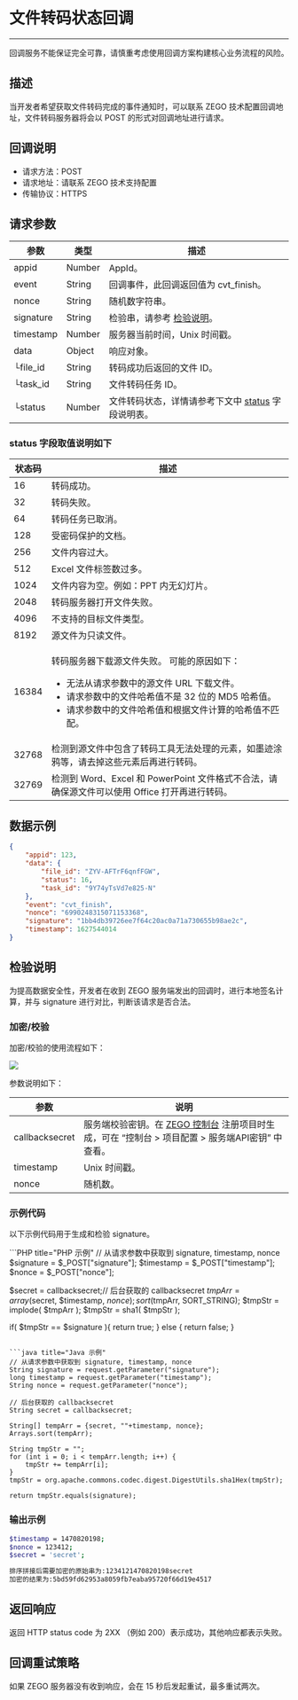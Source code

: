# 文件转码状态回调

- - -

<Warning title="注意">回调服务不能保证完全可靠，请慎重考虑使用回调方案构建核心业务流程的风险。</Warning>

##  描述

当开发者希望获取文件转码完成的事件通知时，可以联系 ZEGO 技术配置回调地址，文件转码服务器将会以 POST 的形式对回调地址进行请求。

##  回调说明

- 请求方法：POST
- 请求地址：请联系 ZEGO 技术支持配置
- 传输协议：HTTPS

##  请求参数

| 参数 | 类型 | 描述 |
|---|---|---|
| appid | Number | AppId。 |
| event | String | 回调事件，此回调返回值为 cvt_finish。 |
| nonce | String | 随机数字符串。 |
| signature | String | 检验串，请参考 <a href="#检验说明">检验说明</a>。 |
| timestamp | Number | 服务器当前时间，Unix 时间戳。 |
| data | Object | 响应对象。 |
| └file_id | String | 转码成功后返回的文件 ID。 |
| └task_id | String | 文件转码任务 ID。 |
| └status | Number | 文件转码状态，详情请参考下文中 <a href="#status-字段取值说明如下">status</a> 字段说明表。 |


### status 字段取值说明如下

|状态码|描述|
|-----|----|
|16|转码成功。|
|32|转码失败。|
|64|转码任务已取消。|
|128|受密码保护的文档。|
|256|文件内容过大。|
|512|Excel 文件标签数过多。|
|1024|文件内容为空。例如：PPT 内无幻灯片。|
|2048|转码服务器打开文件失败。|
|4096|不支持的目标文件类型。|
|8192|源文件为只读文件。|
|16384|<p>转码服务器下载源文件失败。 可能的原因如下：</p><ul><li>无法从请求参数中的源文件 URL 下载文件。</li><li>请求参数中的文件哈希值不是 32 位的 MD5 哈希值。</li><li>请求参数中的文件哈希值和根据文件计算的哈希值不匹配。</li></ul> |
|32768|检测到源文件中包含了转码工具无法处理的元素，如墨迹涂鸦等，请去掉这些元素后再进行转码。|
|32769|检测到 Word、Excel 和 PowerPoint 文件格式不合法，请确保源文件可以使用 Office 打开再进行转码。|

##  数据示例

```json
{
    "appid": 123,
    "data": {
        "file_id": "ZYV-AFTrF6qnfFGW",
        "status": 16,
        "task_id": "9Y74yTsVd7e825-N"
    },
    "event": "cvt_finish",
    "nonce": "6990248315071153368",
    "signature": "1bb4db39726ee7f64c20ac0a71a730655b98ae2c",
    "timestamp": 1627544014
}
```

##  检验说明

为提高数据安全性，开发者在收到 ZEGO 服务端发出的回调时，进行本地签名计算，并与 signature 进行对比，判断该请求是否合法。

###  加密/校验

加密/校验的使用流程如下：

<Frame width="512" height="auto" caption="">
  <img src="https://doc-media.zego.im/sdk-doc/Pics/server/Callback/encryptVerifyProcess.png" />
</Frame>

参数说明如下：

| 参数 | 说明  |
|---- | ------ |
| callbacksecret  | 服务端校验密钥。在 [ZEGO 控制台](https://console.zego.im/) 注册项目时生成，可在 “控制台 > 项目配置 > 服务端API密钥” 中查看。 |
| timestamp| Unix 时间戳。|
| nonce | 随机数。|


### 示例代码

以下示例代码用于生成和检验 signature。

<CodeGroup>
```PHP title="PHP 示例"
// 从请求参数中获取到 signature, timestamp, nonce
$signature = $_POST["signature"];
$timestamp = $_POST["timestamp"];
$nonce = $_POST["nonce"];

$secret = callbacksecret;// 后台获取的 callbacksecret
$tmpArr = array($secret, $timestamp, $nonce);
sort($tmpArr, SORT_STRING);
$tmpStr = implode( $tmpArr );
$tmpStr = sha1( $tmpStr );

if( $tmpStr == $signature ){
    return true;
} else {
    return false;
}
```

```java title="Java 示例"
// 从请求参数中获取到 signature, timestamp, nonce
String signature = request.getParameter("signature");
long timestamp = request.getParameter("timestamp");
String nonce = request.getParameter("nonce");

// 后台获取的 callbacksecret
String secret = callbacksecret;

String[] tempArr = {secret, ""+timestamp, nonce};
Arrays.sort(tempArr);

String tmpStr = "";
for (int i = 0; i < tempArr.length; i++) {
    tmpStr += tempArr[i];
}
tmpStr = org.apache.commons.codec.digest.DigestUtils.sha1Hex(tmpStr);

return tmpStr.equals(signature);
```

</CodeGroup>

### 输出示例

```bash
$timestamp = 1470820198;
$nonce = 123412;
$secret = 'secret';

排序拼接后需要加密的原始串为:1234121470820198secret
加密的结果为:5bd59fd62953a8059fb7eaba95720f66d19e4517
```


##  返回响应

返回 HTTP status code 为 2XX （例如 200）表示成功，其他响应都表示失败。


##  回调重试策略

如果 ZEGO 服务器没有收到响应，会在 15 秒后发起重试，最多重试两次。
